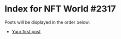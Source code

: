 # Index for NFT World #2317
Posts will be displayed in the order below:

- [Your first post](./001-first.md)

